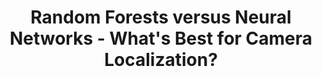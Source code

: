 ---
title: "Random Forests versus Neural Networks - What's Best for Camera Localization?"
year: 2017
pdf_url: "https://arxiv.org/abs/1609.05797"
category: "vision"
author_list: "Daniela Massiceti, Alexander Krull, Eric Brachmann, Carsten Rother, Philip H.S. Torr"
grant: "MURI"
pub_in: "IEEE Conference on Robotics & Automation (ICRA) 2017"
---